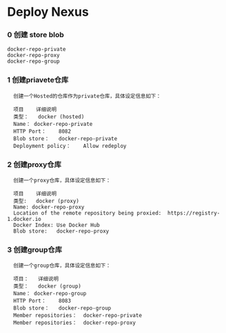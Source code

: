 # Deploy Nexus

### 0 创建 store blob
    docker-repo-private
    docker-repo-proxy
    docker-repo-group

### 1 创建priavete仓库

      创建一个Hosted的仓库作为private仓库，具体设定信息如下：

      项目	详细说明
      类型：	docker (hosted)
      Name：	docker-repo-private
      HTTP Port：	8082
      Blob store：	docker-repo-private
      Deployment policy：	Allow redeploy


### 2 创建proxy仓库

      创建一个proxy仓库，具体设定信息如下：

      项目	详细说明
      类型:	docker (proxy)
      Name:	docker-repo-proxy
      Location of the remote repository being proxied:	https://registry-1.docker.io
      Docker Index:	Use Docker Hub
      Blob store:	docker-repo-proxy

### 3 创建group仓库

      创建一个group仓库，具体设定信息如下：

      项目：	详细说明
      类型：	docker (group)
      Name：	docker-repo-group
      HTTP Port：	8083
      Blob store：	docker-repo-group
      Member repositories：	docker-repo-private
      Member repositories：	docker-repo-proxy
